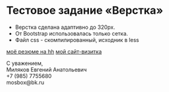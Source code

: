 <h1>Тестовое задание «Верстка»</h1>

<ul>
    <li>Верстка сделана адаптивно до 320px.</li>
    <li>От Bootstrap использовалась только сетка.</li>
    <li>Файл css - скомпилированный, исходник в less</li>
</ul>


<a href="https://hh.ru/resume/5ea0d714ff02aad8ca0039ed1f5843374d4d6e">моё резюме на hh</a>
<a href="https://milev.pro/">мой сайт-визитка</a>


<p>С уважением‚<br> Миляков Евгений Анатольевич<br> +7 (985) 7755680 <br> mosbox@bk.ru
</p>
